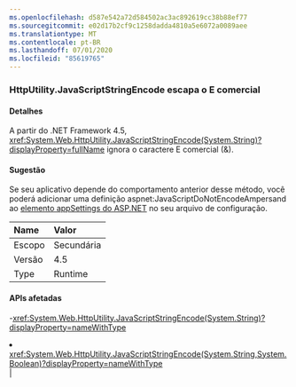 ```yaml
---
ms.openlocfilehash: d587e542a72d584502ac3ac892619cc38b88ef77
ms.sourcegitcommit: e02d17b2cf9c1258dadda4810a5e6072a0089aee
ms.translationtype: MT
ms.contentlocale: pt-BR
ms.lasthandoff: 07/01/2020
ms.locfileid: "85619765"
---
```

### <a name="httputilityjavascriptstringencode-escapes-ampersand"></a>HttpUtility.JavaScriptStringEncode escapa o E comercial

#### <a name="details"></a>Detalhes

A partir do .NET Framework 4.5, <xref:System.Web.HttpUtility.JavaScriptStringEncode(System.String)?displayProperty=fullName> ignora o caractere E comercial (&amp;).

#### <a name="suggestion"></a>Sugestão

Se seu aplicativo depende do comportamento anterior desse método, você poderá adicionar uma definição aspnet:JavaScriptDoNotEncodeAmpersand ao [elemento appSettings do ASP.NET](https://docs.microsoft.com/previous-versions/aspnet/hh975440(v=vs.120)) no seu arquivo de configuração.

| Name    | Valor       |
|:--------|:------------|
| Escopo   |Secundária|
|Versão|4.5|
|Type|Runtime

#### <a name="affected-apis"></a>APIs afetadas

-<xref:System.Web.HttpUtility.JavaScriptStringEncode(System.String)?displayProperty=nameWithType></li><li><xref:System.Web.HttpUtility.JavaScriptStringEncode(System.String,System.Boolean)?displayProperty=nameWithType></li></ul>|
